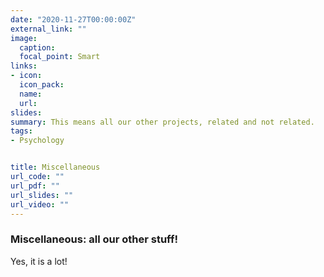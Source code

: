 ```yaml
---
date: "2020-11-27T00:00:00Z"
external_link: ""
image:
  caption: 
  focal_point: Smart
links:
- icon: 
  icon_pack: 
  name: 
  url: 
slides: 
summary: This means all our other projects, related and not related. 
tags:
- Psychology


title: Miscellaneous
url_code: ""
url_pdf: ""
url_slides: ""
url_video: ""
---
```


<h3> Miscellaneous: all our other stuff! </h3> 


Yes, it is a lot!